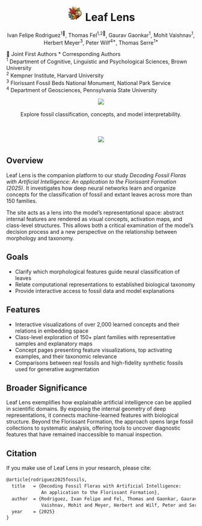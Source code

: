 <h1 align="center">
  <img src="https://github.com/serre-lab/LeafLens/blob/main/logo.png" width=42px> Leaf Lens
</h1>

<p align="center">
  Ivan Felipe Rodriguez<sup>1🌿</sup>,
  Thomas Fel<sup>1,2🌿</sup>,
  Gaurav Gaonkar<sup>1</sup>,
  Mohit Vaishnav<sup>1</sup>,
  Herbert Meyer<sup>3</sup>,
  Peter Wilf<sup>4*</sup>,
  Thomas Serre<sup>1*</sup>
</p>

<p align="left">
  🌿 Joint First Authors
  * Corresponding Authors
  <br>
  <sup>1</sup> Department of Cognitive, Linguistic and Psychological Sciences, Brown University
  <br>
  <sup>2</sup> Kempner Institute, Harvard University
  <br>
  <sup>3</sup> Florissant Fossil Beds National Monument, National Park Service
  <br>
  <sup>4</sup> Department of Geosciences, Pennsylvania State University
</p>



<p align="center">
  <a href="https://serre-lab.github.io/Leaf-Lens">
    <img src="https://img.shields.io/badge/Visit-Leaf%20Lens-2e7d32?style=for-the-badge&logo=leaflet&logoColor=white">
  </a>
</p>

<p align="center">
  Explore fossil classification, concepts, and model interpretability.
</p>


<h1 align="center">
  <img src="https://github.com/serre-lab/LeafLens/blob/main/little_dico.jpg" width=800px>
</h1>


## Overview

Leaf Lens is the companion platform to our study *Decoding Fossil Floras with Artificial Intelligence: An application to the Florissant Formation (2025)*.
It investigates how deep neural networks learn and organize concepts for the classification of fossil and extant leaves across more than 150 families.

The site acts as a lens into the model’s representational space: abstract internal features are rendered as visual concepts, activation maps, and class-level structures. This allows both a critical examination of the model’s decision process and a new perspective on the relationship between morphology and taxonomy.


## Goals

- Clarify which morphological features guide neural classification of leaves
- Relate computational representations to established biological taxonomy
- Provide interactive access to fossil data and model explanations


## Features

- Interactive visualizations of over 2,000 learned concepts and their relations in embedding space
- Class-level exploration of 150+ plant families with representative samples and explanatory maps
- Concept pages presenting feature visualizations, top activating examples, and their taxonomic relevance
- Comparisons between real fossils and high-fidelity synthetic fossils used for generative augmentation


## Broader Significance

Leaf Lens exemplifies how explainable artificial intelligence can be applied in scientific domains. By exposing the internal geometry of deep representations, it connects machine-learned features with biological structure. Beyond the Florissant Formation, the approach opens large fossil collections to systematic analysis, offering tools to uncover diagnostic features that have remained inaccessible to manual inspection.


## Citation

If you make use of Leaf Lens in your research, please cite:

```latex
@article{rodriguez2025fossils,
  title   = {Decoding Fossil Floras with Artificial Intelligence:
             An application to the Florissant Formation},
  author  = {Rodriguez, Ivan Felipe and Fel, Thomas and Gaonkar, Gaurav and
             Vaishnav, Mohit and Meyer, Herbert and Wilf, Peter and Serre, Thomas},
  year    = {2025}
}
